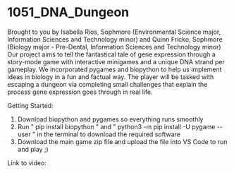 # 1051_DNA_Dungeon
Brought to you by Isabella Rios, Sophmore (Environmental Science major, Information Sciences and Technology minor) and Quinn Fricko, Sophmore (Biology major - Pre-Dental, Information Sciences and Technology minor)
Our project aims to tell the fantastical tale of gene expression through a story-mode game with interactive minigames and a unique DNA strand per gameplay. 
We incorporated pygames and biopython to help us implement ideas in biology in a fun and factual way.
The player will be tasked with escaping a dungeon via completing small challenges that explain the process gene expression goes through in real life. 

Getting Started:
1) Download biopython and pygames so everything runs smoothly
2) Run " pip install biopython " and " python3 -m pip install -U pygame --user " in the terminal to download the required software
3) Download the main game zip file and upload the file into VS Code to run and play ;)

Link to video: 
